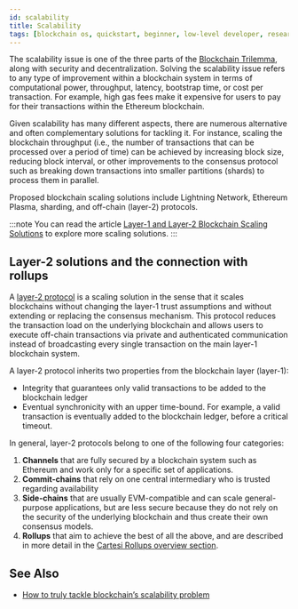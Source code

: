 ```yaml
---
id: scalability
title: Scalability
tags: [blockchain os, quickstart, beginner, low-level developer, researcher, learn, build, maintain]
---
```


The scalability issue is one of the three parts of the [Blockchain Trilemma](https://www.gemini.com/cryptopedia/blockchain-trilemma-decentralization-scalability-definition), along with security and decentralization. Solving the scalability issue refers to any type of improvement within a blockchain system in terms of computational power, throughput, latency, bootstrap time, or cost per transaction. For example, high gas fees make it expensive for users to pay for their transactions within the Ethereum blockchain.

Given scalability has many different aspects, there are numerous alternative and often complementary solutions for tackling it. For instance, scaling the blockchain throughput (i.e., the number of transactions that can be processed over a period of time) can be achieved by increasing block size, reducing block interval, or other improvements to the consensus protocol such as breaking down transactions into smaller partitions (shards) to process them in parallel.

Proposed blockchain scaling solutions include Lightning Network, Ethereum Plasma, sharding, and off-chain (layer-2) protocols.

:::note
You can read the article [Layer-1 and Layer-2 Blockchain Scaling Solutions](https://www.gemini.com/cryptopedia/blockchain-layer-2-network-layer-1-network) to explore more scaling solutions.
:::

## Layer-2 solutions and the connection with rollups

A [layer-2 protocol](https://academy.binance.com/en/glossary/layer-2) is a scaling solution in the sense that it scales blockchains without changing the layer-1 trust assumptions and without extending or replacing the consensus mechanism. This protocol reduces the transaction load on the underlying blockchain and allows users to execute off-chain transactions via private and authenticated communication instead of broadcasting every single transaction on the main layer-1 blockchain system.

A layer-2 protocol inherits two properties from the blockchain layer (layer-1):
* Integrity that guarantees only valid transactions to be added to the blockchain ledger
* Eventual synchronicity with an upper time-bound. For example, a valid transaction is eventually added to the blockchain ledger, before a critical timeout.

In general, layer-2 protocols belong to one of the following four categories:

1. **Channels** that are fully secured by a blockchain system such as Ethereum and work only for a specific set of applications.
2. **Commit-chains** that rely on one central intermediary who is trusted regarding availability
3. **Side-chains** that are usually EVM-compatible and can scale general-purpose applications, but are less secure because they do not rely on the security of the underlying blockchain and thus create their own consensus models.
4. **Rollups** that aim to achieve the best of all the above, and are described in more detail in the [Cartesi Rollups overview section](../cartesi-rollups/overview.md#what-is-a-blockchain-rollup).

## See Also

* [How to truly tackle blockchain’s scalability problem](https://medium.com/cartesi/scaling-content-90de6f3ca4fa)
